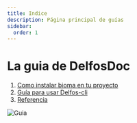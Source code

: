 ```yaml
---
title: Indice
description: Página principal de guías
sidebar:
  order: 1 
---
```

# La guia de DelfosDoc
1. [Como instalar bioma en tu proyecto](guides/bioma/)
2. [Guía para usar Delfos-cli](guides/example/)
3. [Referencia](reference/example/)

![Guia](https://media3.giphy.com/media/v1.Y2lkPTc5MGI3NjExdjQ4eWs0OWhsZmFvcGsxM2d0YzQwM3F3Z2J6d3BrNXQycm5lOHJscSZlcD12MV9pbnRlcm5hbF9naWZfYnlfaWQmY3Q9Zw/VcizxCUIgaKpa/giphy.gif)
